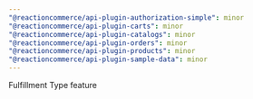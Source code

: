```yaml
---
"@reactioncommerce/api-plugin-authorization-simple": minor
"@reactioncommerce/api-plugin-carts": minor
"@reactioncommerce/api-plugin-catalogs": minor
"@reactioncommerce/api-plugin-orders": minor
"@reactioncommerce/api-plugin-products": minor
"@reactioncommerce/api-plugin-sample-data": minor
---
```


Fulfillment Type feature

